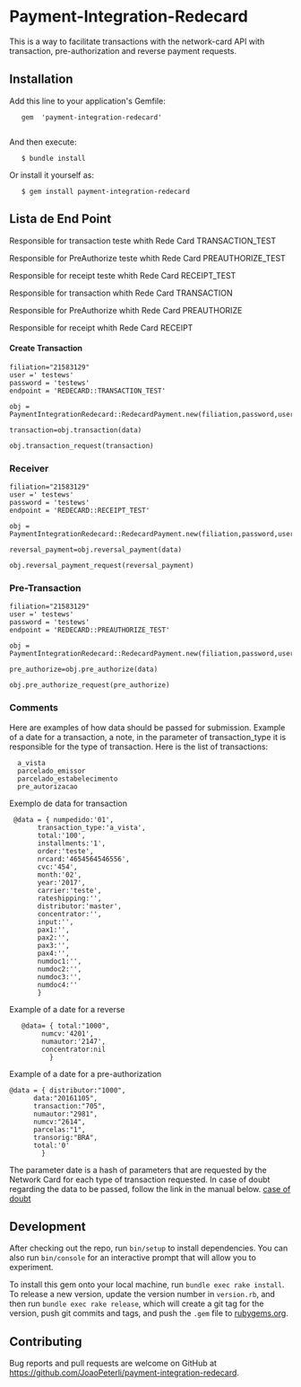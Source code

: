 # Payment-Integration-Redecard

 This is a way to facilitate transactions with the network-card API with transaction, pre-authorization and reverse payment requests.

 ## Installation

 Add this line to your application's Gemfile:

 ```
    gem  'payment-integration-redecard'
	
 ```

  And then execute:
```
   $ bundle install
```
  Or install it yourself as:
  
```
   $ gem install payment-integration-redecard
```


  ## Lista de End Point
  Responsible for transaction teste whith Rede Card
   TRANSACTION_TEST

  Responsible for PreAuthorize teste  whith Rede Card
   PREAUTHORIZE_TEST

  Responsible for receipt teste  whith Rede Card
   RECEIPT_TEST

  Responsible for transaction  whith Rede Card
   TRANSACTION

  Responsible for PreAuthorize  whith Rede Card
   PREAUTHORIZE

  Responsible for receipt  whith Rede Card
   RECEIPT
                            

  #### **Create Transaction**
  ```
  filiation="21583129"
  user =' testews'
  password = 'testews'
  endpoint = 'REDECARD::TRANSACTION_TEST'

  obj = PaymentIntegrationRedecard::RedecardPayment.new(filiation,password,user,endpoint) 

  transaction=obj.transaction(data)
  
  obj.transaction_request(transaction)
  
  ```

  ### **Receiver**
  ```
  filiation="21583129"
  user =' testews'
  password = 'testews'
  endpoint = 'REDECARD::RECEIPT_TEST'

  obj = PaymentIntegrationRedecard::RedecardPayment.new(filiation,password,user,endpoint) 

  reversal_payment=obj.reversal_payment(data)

  obj.reversal_payment_request(reversal_payment)

  ```

  ### **Pre-Transaction**
  ```
  filiation="21583129"
  user =' testews'
  password = 'testews'
  endpoint = 'REDECARD::PREAUTHORIZE_TEST'

  obj = PaymentIntegrationRedecard::RedecardPayment.new(filiation,password,user,endpoint)  

  pre_authorize=obj.pre_authorize(data)

  obj.pre_authorize_request(pre_authorize)

  ```

  ### **Comments**
  Here are examples of how data should be passed for submission.
 Example of a date for a transaction, a note, in the parameter of transaction_type it is responsible for the type of transaction. Here is the list of transactions:
   ```    
     a_vista 
     parcelado_emissor 
     parcelado_estabelecimento
     pre_autorizacao 
```
Exemplo de data for transaction
 ```
  @data = { numpedido:'01',
  	    transaction_type:'a_vista',
	    total:'100',
	    installments:'1',
	    order:'teste',
	    nrcard:'4654564546556',
	    cvc:'454',
	    month:'02',
	    year:'2017',
	    carrier:'teste',
	    rateshipping:'',
	    distributor:'master',
	    concentrator:'',
	    input:'',
	    pax1:'',
	    pax2:'',
	    pax3:'',
	    pax4:'',
	    numdoc1:'',
	    numdoc2:'',
	    numdoc3:'',
	    numdoc4:''
	    }
``` 
   Example of a date for a reverse
```  
   @data= { total:"1000",
	    numcv:'4201',
	    numautor:'2147',
	    concentrator:nil
          }  

``` 
   Example of a date for a pre-authorization
  
   ``` 
   @data = { distributor:"1000",
	     data:"20161105",
	     transaction:"705",        
	     numautor:"2981",
	     numcv:"2614",
	     parcelas:"1",
	     transorig:"BRA",
	     total:'0' 
      	   }       
   ``` 
   The parameter date is a hash of parameters that are requested by the Network Card for each type of transaction requested. In case of doubt regarding the data to be passed, follow the link in the manual below.
    [case of doubt](https://www.userede.com.br/pt-BR/Lists/Downloads/Attachments/12/2955-Manual-Komerci_WebService.pdf)
  ## Development

  After checking out the repo, run `bin/setup` to install dependencies. You can also run `bin/console` for an interactive prompt that will allow you to experiment.

  To install this gem onto your local machine, run `bundle exec rake install`. To release a new version, update the version number in `version.rb`, and then run `bundle exec rake release`, which will create a git tag for the version, push git commits and tags, and push the `.gem` file to [rubygems.org](https://rubygems.org).

 ## Contributing
   Bug reports and pull requests are welcome on GitHub at https://github.com/JoaoPeterli/payment-integration-redecard.
